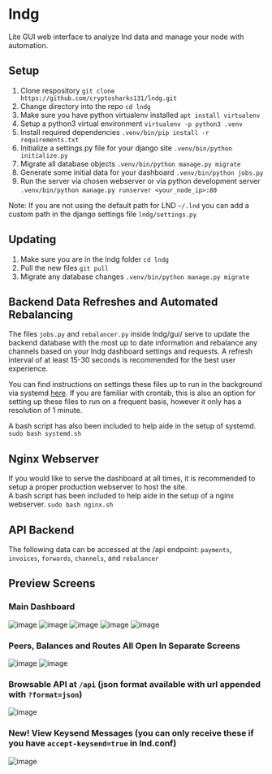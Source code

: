 # lndg
Lite GUI web interface to analyze lnd data and manage your node with automation.

## Setup
1. Clone respository `git clone https://github.com/cryptosharks131/lndg.git`
2. Change directory into the repo `cd lndg`
3. Make sure you have python virtualenv installed `apt install virtualenv`
4. Setup a python3 virtual environment `virtualenv -p python3 .venv`
5. Install required dependencies `.venv/bin/pip install -r requirements.txt`
6. Initialize a settings.py file for your django site `.venv/bin/python initialize.py`
7. Migrate all database objects `.venv/bin/python manage.py migrate`
8. Generate some initial data for your dashboard `.venv/bin/python jobs.py`
9. Run the server via chosen webserver or via python development server `.venv/bin/python manage.py runserver <your_node_ip>:80`

Note: If you are not using the default path for LND `~/.lnd` you can add a custom path in the django settings file `lndg/settings.py`

## Updating
1. Make sure you are in the lndg folder `cd lndg`
2. Pull the new files `git pull`
3. Migrate any database changes `.venv/bin/python manage.py migrate`

## Backend Data Refreshes and Automated Rebalancing
The files `jobs.py` and `rebalancer.py` inside lndg/gui/ serve to update the backend database with the most up to date information and rebalance any channels based on your lndg dashboard settings and requests. A refresh interval of at least 15-30 seconds is recommended for the best user experience.

You can find instructions on settings these files up to run in the background via systemd [here](https://github.com/cryptosharks131/lndg/blob/master/systemd.md). If you are familiar with crontab, this is also an option for setting up these files to run on a frequent basis, however it only has a resolution of 1 minute.

A bash script has also been included to help aide in the setup of systemd. `sudo bash systemd.sh`

## Nginx Webserver
If you would like to serve the dashboard at all times, it is recommended to setup a proper production webserver to host the site.  
A bash script has been included to help aide in the setup of a nginx webserver. `sudo bash nginx.sh`

## API Backend
The following data can be accessed at the /api endpoint: `payments`, `invoices`, `forwards`, `channels`, and `rebalancer`

## Preview Screens
### Main Dashboard
![image](https://user-images.githubusercontent.com/38626122/132701345-7129e4e5-09b8-483e-96eb-bf003171ed3f.png)
![image](https://user-images.githubusercontent.com/38626122/132701473-33611c23-cb91-4496-a9ee-c276f1b35f34.png)
![image](https://user-images.githubusercontent.com/38626122/132701498-5cefa10f-00b3-45e3-9a38-e6512d47b750.png)
![image](https://user-images.githubusercontent.com/38626122/132701518-41e585ae-bac3-413b-a6a2-c202e20fd7f9.png)
![image](https://user-images.githubusercontent.com/38626122/132701532-a129f74f-ee6e-4f03-89c8-e82eef775ab1.png)

### Peers, Balances and Routes All Open In Separate Screens
![image](https://user-images.githubusercontent.com/38626122/132701553-bbab3f27-ac72-4de6-9591-506c6740579b.png)
![image](https://user-images.githubusercontent.com/38626122/132861336-3cb02cad-2b09-4548-8186-a93b2482c40d.png)

### Browsable API at `/api` (json format available with url appended with `?format=json`)
![image](https://user-images.githubusercontent.com/38626122/134045960-13019cd9-715d-43aa-873d-414626369373.png)

### New! View Keysend Messages (you can only receive these if you have `accept-keysend=true` in lnd.conf)
![image](https://user-images.githubusercontent.com/38626122/134045287-086d56e3-5959-4f5f-a06e-cb6d2ac4957c.png)
